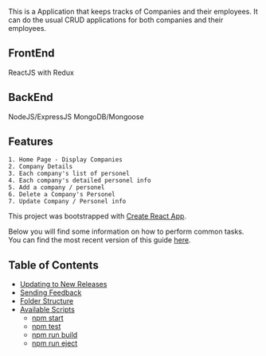 This is a Application that keeps tracks of Companies and their employees. It can do the usual CRUD applications for both companies and their employees.

## FrontEnd
ReactJS with Redux

## BackEnd
NodeJS/ExpressJS
MongoDB/Mongoose

## Features
    1. Home Page - Display Companies
    2. Company Details
    3. Each company's list of personel
    4. Each company's detailed personel info
    5. Add a company / personel
    6. Delete a Company's Personel
    7. Update Company / Personel info
 

This project was bootstrapped with [Create React App](https://github.com/facebookincubator/create-react-app).

Below you will find some information on how to perform common tasks.<br>
You can find the most recent version of this guide [here](https://github.com/facebookincubator/create-react-app/blob/master/packages/react-scripts/template/README.md).

## Table of Contents

- [Updating to New Releases](#updating-to-new-releases)
- [Sending Feedback](#sending-feedback)
- [Folder Structure](#folder-structure)
- [Available Scripts](#available-scripts)
  - [npm start](#npm-start)
  - [npm test](#npm-test)
  - [npm run build](#npm-run-build)
  - [npm run eject](#npm-run-eject)

  
